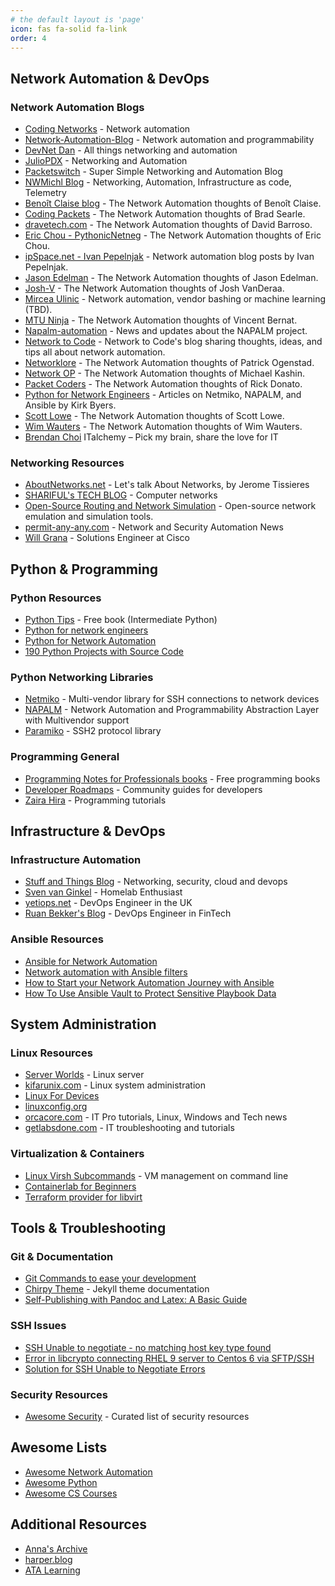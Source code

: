 ```yaml
---
# the default layout is 'page'
icon: fas fa-solid fa-link
order: 4
---
```


## Network Automation & DevOps

### Network Automation Blogs
- [Coding Networks](https://codingnetworks.blog/bloges/) - Network automation
- [Network-Automation-Blog](https://anirudhkamath.github.io/network-automation-blog/) - Network automation and programmability
- [DevNet Dan](https://devnetdan.com/blog/) - All things networking and automation
- [JulioPDX](https://juliopdx.com/posts/) - Networking and Automation
- [Packetswitch](https://www.packetswitch.co.uk/) - Super Simple Networking and Automation Blog
- [NWMichl Blog](https://nwmichl.wordpress.com/) - Networking, Automation, Infrastructure as code, Telemetry
- [Benoît Claise blog](https://www.claise.be/) - The Network Automation thoughts of Benoît Claise.
- [Coding Packets](https://codingpackets.com/blog/) - The Network Automation thoughts of Brad Searle.
- [dravetech.com](https://www.dravetech.com) - The Network Automation thoughts of David Barroso.
- [Eric Chou - PythonicNetneg](https://blog.pythonicneteng.com/) - The Network Automation thoughts of Eric Chou.
- [ipSpace.net - Ivan Pepelnjak](https://blog.ipspace.net/tag/automation.html) - Network automation blog posts by Ivan Pepelnjak.
- [Jason Edelman](https://jedelman.com/) - The Network Automation thoughts of Jason Edelman.
- [Josh-V](https://josh-v.com/) - The Network Automation thoughts of Josh VanDeraa.
- [Mircea Ulinic](https://mirceaulinic.net/) - Network automation, vendor bashing or machine learning (TBD).
- [MTU Ninja](https://vincent.bernat.ch/en/blog#tag-network-automation) - The Network Automation thoughts of Vincent Bernat.
- [Napalm-automation](https://napalm-automation.net/blog/) - News and updates about the NAPALM project.
- [Network to Code](https://blog.networktocode.com/) - Network to Code's blog sharing thoughts, ideas, and tips all about network automation.
- [Networklore](https://networklore.com/blog) - The Network Automation thoughts of Patrick Ogenstad.
- [Network OP](https://networkop.co.uk/) - The Network Automation thoughts of Michael Kashin.
- [Packet Coders](https://packetcoders.io/tag/blog) - The Network Automation thoughts of Rick Donato.
- [Python for Network Engineers](https://pynet.twb-tech.com/blog/) - Articles on Netmiko, NAPALM, and Ansible by Kirk Byers.
- [Scott Lowe](https://blog.scottlowe.org) - The Network Automation thoughts of Scott Lowe.
- [Wim Wauters](https://blog.wimwauters.com/categories/all/) - The Network Automation thoughts of Wim Wauters.
- [Brendan Choi](https://italchemy.wordpress.com/) ITalchemy – Pick my brain, share the love for IT

### Networking Resources
- [AboutNetworks.net](https://aboutnetworks.net/) - Let's talk About Networks, by Jerome Tissieres
- [SHARIFUL's TECH BLOG](https://sharifulhoque.blogspot.com/) - Computer networks
- [Open-Source Routing and Network Simulation](https://brianlinkletter.com/) - Open-source network emulation and simulation tools.
- [permit-any-any.com](https://permit-any-any.com/) - Network and Security Automation News
- [Will Grana](https://willgrana.com/) - Solutions Engineer at Cisco

## Python & Programming

### Python Resources
- [Python Tips](https://book.pythontips.com/en/latest/#) - Free book (Intermediate Python)
- [Python for network engineers](https://pyneng.readthedocs.io/en/latest/)
- [Python for Network Automation](https://python-automation-book.readthedocs.io/en/stable/)
- [190 Python Projects with Source Code](https://amankharwal.medium.com/130-python-projects-with-source-code-61f498591bb)

### Python Networking Libraries
- [Netmiko](https://github.com/ktbyers/netmiko) - Multi-vendor library for SSH connections to network devices
- [NAPALM](https://napalm-automation.net/) - Network Automation and Programmability Abstraction Layer with Multivendor support
- [Paramiko](https://www.paramiko.org/) - SSH2 protocol library

### Programming General
- [Programming Notes for Professionals books](https://goalkicker.com/) - Free programming books
- [Developer Roadmaps](https://roadmap.sh/) - Community guides for developers
- [Zaira Hira](https://www.freecodecamp.org/news/author/zaira/) - Programming tutorials

## Infrastructure & DevOps

### Infrastructure Automation
- [Stuff and Things Blog](https://codingpackets.com/blog/) - Networking, security, cloud and devops
- [Sven van Ginkel](https://svenvg.com/) - Homelab Enthusiast
- [yetiops.net](https://yetiops.net/) - DevOps Engineer in the UK
- [Ruan Bekker's Blog](https://ruan.dev/) - DevOps Engineer in FinTech

### Ansible Resources
- [Ansible for Network Automation](https://ansible-cbt-lab.readthedocs.io/en/latest/)
- [Network automation with Ansible filters](https://www.redhat.com/en/blog/ansible-filter-network-config)
- [How to Start your Network Automation Journey with Ansible](https://blog.noblinkyblinky.com/2020/05/29/how-to-start-your-network-automation-journey-ansible-prt1/)
- [How To Use Ansible Vault to Protect Sensitive Playbook Data](https://www.digitalocean.com/community/tutorials/how-to-use-vault-to-protect-sensitive-ansible-data)

## System Administration

### Linux Resources
- [Server Worlds](https://www.server-world.info/en/) - Linux server
- [kifarunix.com](https://kifarunix.com/) - Linux system administration
- [Linux For Devices](https://www.linuxfordevices.com/)
- [linuxconfig.org](https://linuxconfig.org/)
- [orcacore.com](https://orcacore.com/) - IT Pro tutorials, Linux, Windows and Tech news
- [getlabsdone.com](https://getlabsdone.com/) - IT troubleshooting and tutorials

### Virtualization & Containers
- [Linux Virsh Subcommands](https://www.redhat.com/en/blog/virsh-subcommands) - VM management on command line
- [Containerlab for Beginners](https://paramountnetworking.com/2022/04/01/containerlab-for-beginners/)
- [Terraform provider for libvirt](https://github.com/dmacvicar/terraform-provider-libvirt)

## Tools & Troubleshooting

### Git & Documentation
- [Git Commands to ease your development](https://dev.to/shivam164/git-commands-to-ease-your-development--5a2h)
- [Chirpy Theme](https://chirpy.cotes.page/) - Jekyll theme documentation
- [Self-Publishing with Pandoc and Latex: A Basic Guide](https://blog.hdansin.com/self-publishing-with-pandoc-and-latex-a-basic-guide)

### SSH Issues
- [SSH Unable to negotiate - no matching host key type found](https://unix.stackexchange.com/questions/726423/ssh-unable-to-negotiate-no-matching-host-key-type-found)
- [Error in libcrypto connecting RHEL 9 server to Centos 6 via SFTP/SSH](https://serverfault.com/questions/1125843/error-in-libcrypto-connecting-rhel-9-server-to-centos-6-via-sftp-ssh)
- [Solution for SSH Unable to Negotiate Errors](https://www.infosecmatter.com/solution-for-ssh-unable-to-negotiate-errors/)

### Security Resources
- [Awesome Security](https://github.com/sbilly/awesome-security) - Curated list of security resources

## Awesome Lists
- [Awesome Network Automation](https://github.com/networktocode/awesome-network-automation)
- [Awesome Python](https://github.com/vinta/awesome-python)
- [Awesome CS Courses](https://github.com/prakhar1989/awesome-courses)

## Additional Resources
- [Anna's Archive](https://annas-archive.org/)
- [harper.blog](https://harper.blog/)
- [ATA Learning](https://adamtheautomator.com/)
